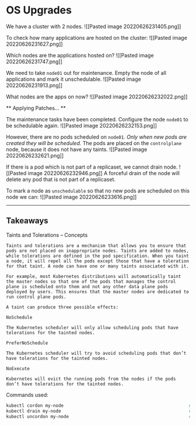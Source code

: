 # OS Upgrades

We have a cluster with 2 nodes.
![[Pasted image 20220626231405.png]]

To check how many applications are hosted on the cluster:
![[Pasted image 20220626231627.png]]

Which nodes are the applications hosted on?
![[Pasted image 20220626231747.png]]


We need to take `node01` out for maintenance. Empty the node of all applications and mark it unschedulable.
![[Pasted image 20220626231913.png]]

What nodes are the apps on now?
![[Pasted image 20220626232022.png]]

** Applying Patches... **

The maintenance tasks have been completed. Configure the node `node01` to be schedulable again.
![[Pasted image 20220626232153.png]]

However, there are no pods scheduled on `node01`. *Only when new pods are created they will be scheduled.* The pods are placed on the `controlplane` node, because it does not have any taints.
![[Pasted image 20220626232621.png]]

If there is a pod which is not part of a replicaset, we cannot  drain node.
![[Pasted image 20220626232946.png]]
A forceful drain of the node will delete any pod that is not part of a replicaset.

To mark a node as  `unschedulable` so that no new pods are scheduled on this node we can:
![[Pasted image 20220626233616.png]]


--- 

## Takeaways


Taints and Tolerations – Concepts
```
Taints and tolerations are a mechanism that allows you to ensure that pods are not placed on inappropriate nodes. Taints are added to nodes, while tolerations are defined in the pod specification. When you taint a node, it will repel all the pods except those that have a toleration for that taint. A node can have one or many taints associated with it.

For example, most Kubernetes distributions will automatically taint the master nodes so that one of the pods that manages the control plane is scheduled onto them and not any other data plane pods deployed by users. This ensures that the master nodes are dedicated to run control plane pods.

A taint can produce three possible effects:

NoSchedule

The Kubernetes scheduler will only allow scheduling pods that have tolerations for the tainted nodes.

PreferNoSchedule

The Kubernetes scheduler will try to avoid scheduling pods that don’t have tolerations for the tainted nodes.

NoExecute

Kubernetes will evict the running pods from the nodes if the pods don’t have tolerations for the tainted nodes.
```

Commands used:
```bash
kubectl cordon my-node                                                # Mark my-node as unschedulable
kubectl drain my-node                                                 # Drain my-node in preparation for maintenance
kubectl uncordon my-node                                              # Mark my-node as schedulable
```